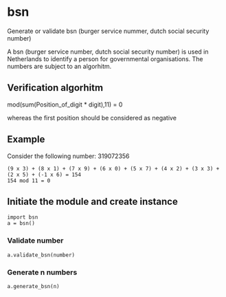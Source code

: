 # bsn
Generate or validate bsn (burger service nummer, dutch social security number)

A bsn (burger service number, dutch social security number) is used in Netherlands to identify a person for governmental organisations. The numbers are subject to an algorhitm.

## Verification algorhitm

mod(sum(Position_of_digit * digit),11) = 0

whereas the first position should be considered as negative

## Example

Consider the following number: 319072356
```
(9 x 3) + (8 x 1) + (7 x 9) + (6 x 0) + (5 x 7) + (4 x 2) + (3 x 3) + (2 x 5) + (-1 x 6) = 154
154 mod 11 = 0
```

## Initiate the module and create instance

```
import bsn
a = bsn()
```

### Validate number

```
a.validate_bsn(number)
```

### Generate n numbers

```
a.generate_bsn(n)

```

